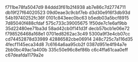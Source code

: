 f711be78fa5047d9
84ddd3f61b2f4938
ab7e86c7d2774711
db19f27f64020523
09d0eae3c9cbf7eb
d3d30e916f3db93d
54b19740252fc36f
0101c843eec0bc63
b5edb03a5bcf8915
7d85040f488cfdaf
575c733c39005675
1f50de7c1e6af9bb
35d22480ee71ba3d
58ad42cb0f141d3f
decb57bcb1e06e72
f798526468a168e1
0701ed8262ac3c49
5300a9f3e4cb07cc
cd74452878d33989
42886582cbe06914
248c725c7a116d35
4fecf1145eca34d8
7c6164a6aa95cb2f
0387d951e4f94a7e
2bb0bc49ac1a400b
335c50e96c8ef86b
c6c4ffa61caa0eff
c67deafda1179a2e
